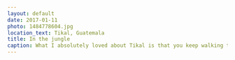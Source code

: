 ```yaml
---
layout: default
date: 2017-01-11
photo: 1484778604.jpg
location_text: Tikal, Guatemala
title: In the jungle
caption: What I absolutely loved about Tikal is that you keep walking through the jungle, and suddenly you can see a crazy super tall temple like that!
---
```

